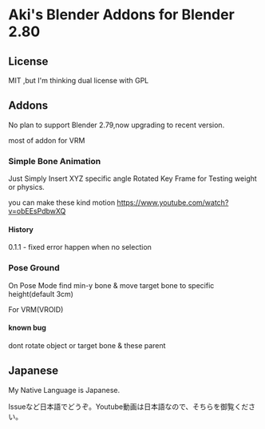 Aki's Blender Addons for Blender 2.80
==
License
--
MIT ,but I'm thinking dual license with GPL

Addons
--
No plan to support Blender 2.79,now upgrading to recent version.

most of addon for VRM

### Simple Bone Animation
Just Simply Insert XYZ specific angle Rotated Key Frame
for Testing weight or physics.

you can make these kind motion  https://www.youtube.com/watch?v=obEEsPdbwXQ

#### History

0.1.1 - fixed error happen when no selection
### Pose Ground
On Pose Mode find min-y bone & move target bone to specific height(default 3cm)

For VRM(VROID)

#### known bug
dont rotate object or target bone & these parent

Japanese
--
My Native Language is Japanese.

Issueなど日本語でどうぞ。Youtube動画は日本語なので、そちらを御覧ください。
